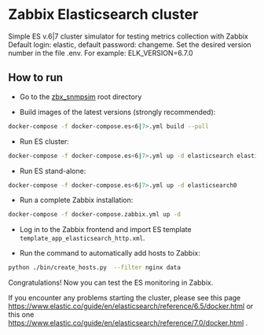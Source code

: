 # Zabbix Elasticsearch cluster

Simple ES v.6|7 cluster simulator for testing metrics collection with Zabbix
Default login: elastic, default password: changeme.
Set the desired version number in the file .env. For example:
ELK_VERSION=6.7.0

## How to run

- Go to the [zbx_snmpsim](https://github.com/v-zhuravlev/zbx_snmpsim) root directory

- Build images of the latest versions (strongly recommended):

```bash
docker-compose -f docker-compose.es<6|7>.yml build --pull
```

- Run ES cluster:

```bash
docker-compose -f docker-compose.es<6|7>.yml up -d elasticsearch elasticsearch2 elasticsearch3 elasticsearch4 kibana logstash
```

- Run ES stand-alone:

```bash
docker-compose -f docker-compose.es<6|7>.yml up -d elasticsearch0
```

- Run a complete Zabbix installation:

```bash
docker-compose -f docker-compose.zabbix.yml up -d
```

- Log in to the Zabbix frontend and import ES template `template_app_elasticsearch_http.xml`.

- Run the command to automatically add hosts to Zabbix:

```bash
python ./bin/create_hosts.py  --filter nginx data
```

Congratulations! Now you can test the ES monitoring in Zabbix.

If you encounter any problems starting the cluster, please see this page https://www.elastic.co/guide/en/elasticsearch/reference/6.5/docker.html
or this one https://www.elastic.co/guide/en/elasticsearch/reference/7.0/docker.html .
